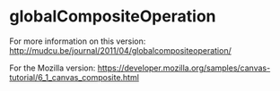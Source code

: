globalCompositeOperation
========================

For more information on this version: 
  http://mudcu.be/journal/2011/04/globalcompositeoperation/
  
For the Mozilla version:
  https://developer.mozilla.org/samples/canvas-tutorial/6_1_canvas_composite.html
